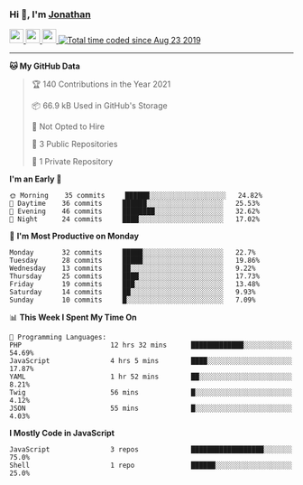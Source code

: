 ### Hi 👋, I'm [Jonathan](https://jonathan-d.ch) 


<p>
  <a href="https://www.twitter.com/redkill2108">
    <img src="https://img.shields.io/badge/twitter-%231DA1F2.svg?&style=for-the-badge&logo=twitter&logoColor=white" height=25>
  </a>
  <a href="https://www.linkedin.com/in/jdebetaz">
    <img src="https://img.shields.io/badge/linkedin-%230077B5.svg?&style=for-the-badge&logo=linkedin&logoColor=white" height=25>
  </a>
  <a href="https://www.instagram.com/jdebetaz/">
    <img src="https://img.shields.io/badge/instagram-%23E4405F.svg?&style=for-the-badge&logo=instagram&logoColor=white" height=25>
  </a>
  <a href="https://wakatime.com/@5c95ead1-71ee-4ecc-9a32-6c2b293dd432">
    <img src="https://wakatime.com/badge/user/5c95ead1-71ee-4ecc-9a32-6c2b293dd432.svg?style=for-the-badge" alt="Total time coded since Aug 23 2019" />
  </a>
</p>

-------

<!--START_SECTION:waka-->
**🐱 My GitHub Data** 

> 🏆 140 Contributions in the Year 2021
 > 
> 📦 66.9 kB Used in GitHub's Storage 
 > 
> 🚫 Not Opted to Hire
 > 
> 📜 3 Public Repositories 
 > 
> 🔑 1 Private Repository 
 > 
**I'm an Early 🐤** 

```text
🌞 Morning    35 commits     ██████░░░░░░░░░░░░░░░░░░░   24.82% 
🌆 Daytime    36 commits     ██████░░░░░░░░░░░░░░░░░░░   25.53% 
🌃 Evening    46 commits     ████████░░░░░░░░░░░░░░░░░   32.62% 
🌙 Night      24 commits     ████░░░░░░░░░░░░░░░░░░░░░   17.02%

```
📅 **I'm Most Productive on Monday** 

```text
Monday       32 commits     █████░░░░░░░░░░░░░░░░░░░░   22.7% 
Tuesday      28 commits     █████░░░░░░░░░░░░░░░░░░░░   19.86% 
Wednesday    13 commits     ██░░░░░░░░░░░░░░░░░░░░░░░   9.22% 
Thursday     25 commits     ████░░░░░░░░░░░░░░░░░░░░░   17.73% 
Friday       19 commits     ███░░░░░░░░░░░░░░░░░░░░░░   13.48% 
Saturday     14 commits     ██░░░░░░░░░░░░░░░░░░░░░░░   9.93% 
Sunday       10 commits     █░░░░░░░░░░░░░░░░░░░░░░░░   7.09%

```


📊 **This Week I Spent My Time On** 

```text
💬 Programming Languages: 
PHP                      12 hrs 32 mins      █████████████░░░░░░░░░░░░   54.69% 
JavaScript               4 hrs 5 mins        ████░░░░░░░░░░░░░░░░░░░░░   17.87% 
YAML                     1 hr 52 mins        ██░░░░░░░░░░░░░░░░░░░░░░░   8.21% 
Twig                     56 mins             █░░░░░░░░░░░░░░░░░░░░░░░░   4.12% 
JSON                     55 mins             █░░░░░░░░░░░░░░░░░░░░░░░░   4.03%

```

**I Mostly Code in JavaScript** 

```text
JavaScript               3 repos             ██████████████████░░░░░░░   75.0% 
Shell                    1 repo              ██████░░░░░░░░░░░░░░░░░░░   25.0%

```



<!--END_SECTION:waka-->
